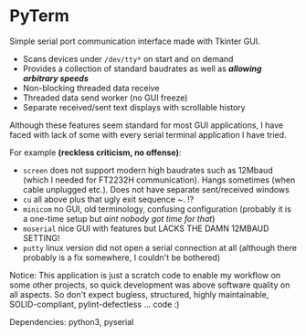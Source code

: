 PyTerm
======

Simple serial port communication interface made with Tkinter GUI. 

- Scans devices under `/dev/tty*` on start and on demand
- Provides a collection of standard baudrates as well as ***allowing arbitrary speeds***
- Non-blocking threaded data receive
- Threaded data send worker (no GUI freeze)
- Separate received/sent text displays with scrollable history

Although these features seem standard for most GUI applications, I have faced with lack of some with every serial terminal application I have tried.

For example **(reckless criticism, no offense)**:
- `screen` does not support modern high baudrates such as 12Mbaud (which I needed for FT2232H communication). Hangs sometimes (when cable unplugged etc.). Does not have separate sent/received windows
- `cu` all above plus that ugly exit sequence ~. !?
- `minicom` no GUI, old terminology, confusing configuration (probably it is a one-time setup but *aint nobody got time for that*)
- `moserial` nice GUI with features but LACKS THE DAMN 12MBAUD SETTING!
- `putty` linux version did not open a serial connection at all (although there probably is a fix somewhere, I couldn't be bothered)

Notice: This application is just a scratch code to enable my workflow on some other projects, so quick development was above software quality on all aspects. So don't expect bugless, structured, highly maintainable, SOLID-compliant, pylint-defectless ... code :)

Dependencies: python3, pyserial

